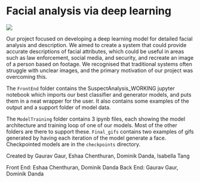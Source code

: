 

# Facial analysis via deep learning

![](ModelTraining/final_gifs/0011000001001011.gif)

Our project focused on developing a deep learning model for detailed facial analysis and description. 
We aimed to create a system that could provide accurate descriptions of facial attributes, which could 
be useful in areas such as law enforcement, social media, and security, and recreate an image of a person 
based on footage. We recognised that traditional systems often struggle with unclear images, and the primary
motivation of our project was overcoming this.

The `FrontEnd` folder contains the SuspectAnalysis_WORKING jupyter notebook which imports our best classifier and
generator models, and puts them in a neat wrapper for the user. It also contains some examples of the output and 
a support folder of model data. 

The `ModelTraining` folder contains 3 ipynb files, each showing the model architecture and training loop of one of our 
models. Most of the other folders are there to support these. `Final_gifs` contains two examples of gifs generated by 
having each iteration of the model generate a face. Checkpointed models are in the `checkpoints` directory.

Created by Gaurav Gaur, Eshaa Chenthuran, Dominik Danda, Isabella Tang

Front End: Eshaa Chenthuran, Dominik Danda
Back End: Gaurav Gaur, Dominik Danda
